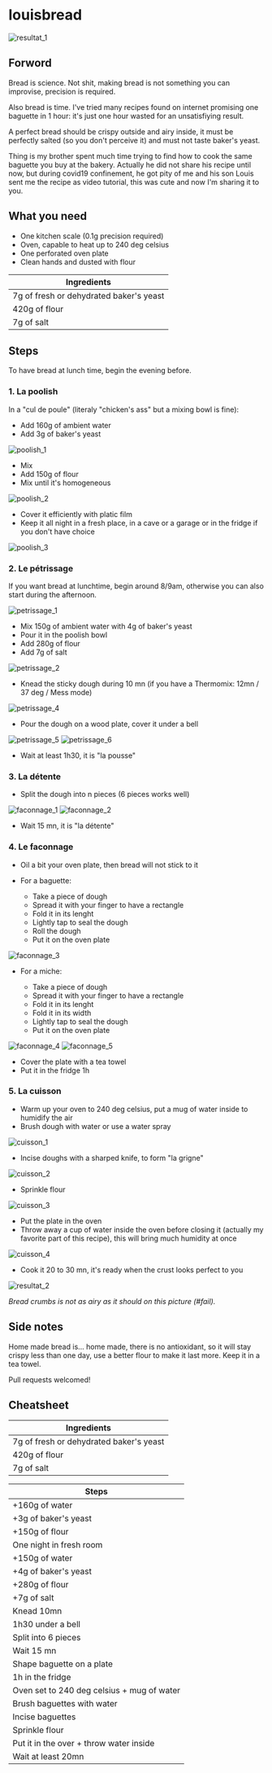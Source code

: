 # louisbread

![resultat_1][resultat_1]

## Forword

Bread is science. Not shit, making bread is not something you can improvise, precision is required.

Also bread is time. I've tried many recipes found on internet promising one baguette in 1 hour: it's just one hour wasted for an unsatisfiying result.

A perfect bread should be crispy outside and airy inside, it must be perfectly salted (so you don't perceive it) and must not taste baker's yeast.

Thing is my brother spent much time trying to find how to cook the same baguette you buy at the bakery. Actually he did not share his recipe until now, but during covid19 confinement, he got pity of me and his son Louis sent me the recipe as video tutorial, this was cute and now I'm sharing it to you.

## What you need

* One kitchen scale (0.1g precision required)
* Oven, capable to heat up to 240 deg celsius
* One perforated oven plate
* Clean hands and dusted with flour

| Ingredients |
| --- |
| 7g of fresh or dehydrated baker's yeast |
| 420g of flour |
| 7g of salt |

## Steps

To have bread at lunch time, begin the evening before.

### 1. La poolish

In a "cul de poule" (literaly "chicken's ass" but a mixing bowl is fine):

* Add 160g of ambient water
* Add 3g of baker's yeast

![poolish_1][poolish_1]

* Mix
* Add 150g of flour
* Mix until it's homogeneous

![poolish_2][poolish_2]

* Cover it efficiently with platic film
* Keep it all night in a fresh place, in a cave or a garage or in the fridge if you don't have choice

![poolish_3][poolish_3]

### 2. Le pétrissage

If you want bread at lunchtime, begin around 8/9am, otherwise you can also start during the afternoon.

![petrissage_1][petrissage_1]

* Mix 150g of ambient water with 4g of baker's yeast
* Pour it in the poolish bowl
* Add 280g of flour
* Add 7g of salt

![petrissage_2][petrissage_2]

* Knead the sticky dough during 10 mn (if you have a Thermomix: 12mn / 37 deg / Mess mode)

![petrissage_4][petrissage_3]

* Pour the dough on a wood plate, cover it under a bell

![petrissage_5][petrissage_4]
![petrissage_6][petrissage_5]

* Wait at least 1h30, it is "la pousse"

### 3. La détente

* Split the dough into n pieces (6 pieces works well)

![faconnage_1][faconnage_1]
![faconnage_2][faconnage_2]

* Wait 15 mn, it is "la détente"

### 4. Le faconnage

* Oil a bit your oven plate, then bread will not stick to it

* For a baguette:

    * Take a piece of dough
    * Spread it with your finger to have a rectangle
    * Fold it in its lenght
    * Lightly tap to seal the dough
    * Roll the dough
    * Put it on the oven plate

![faconnage_3][faconnage_3]

* For a miche:

    * Take a piece of dough
    * Spread it with your finger to have a rectangle
    * Fold it in its lenght
    * Fold it in its width
    * Lightly tap to seal the dough
    * Put it on the oven plate

![faconnage_4][faconnage_4]
![faconnage_5][faconnage_5]

* Cover the plate with a tea towel
* Put it in the fridge 1h

### 5. La cuisson

* Warm up your oven to 240 deg celsius, put a mug of water inside to humidify the air
* Brush dough with water or use a water spray

![cuisson_1][cuisson_1]

* Incise doughs with a sharped knife, to form "la grigne"

![cuisson_2][cuisson_2]

* Sprinkle flour

![cuisson_3][cuisson_3]

* Put the plate in the oven
* Throw away a cup of water inside the oven before closing it (actually my favorite part of this recipe), this will bring much humidity at once

![cuisson_4][cuisson_4]

* Cook it 20 to 30 mn, it's ready when the crust looks perfect to you

![resultat_2][resultat_2]

_Bread crumbs is not as airy as it should on this picture (#fail)._

## Side notes

Home made bread is... home made, there is no antioxidant, so it will stay crispy less than one day, use a better flour to make it last more. Keep it in a tea towel.

Pull requests welcomed!

## Cheatsheet

| Ingredients |
| --- |
| 7g of fresh or dehydrated baker's yeast |
| 420g of flour |
| 7g of salt |

| Steps |
| --- |
| +160g of water |
| +3g of baker's yeast |
| +150g of flour |
| One night in fresh room |
| +150g of water |
| +4g of baker's yeast |
| +280g of flour |
| +7g of salt |
| Knead 10mn |
| 1h30 under a bell |
| Split into 6 pieces |
| Wait 15 mn |
| Shape baguette on a plate |
| 1h in the fridge |
| Oven set to 240 deg celsius + mug of water |
| Brush baguettes with water |
| Incise baguettes |
| Sprinkle flour |
| Put it in the over + throw water inside |
| Wait at least 20mn |

[poolish_1]: images/A_1_min.jpg
[poolish_2]: images/A_2.gif
[poolish_3]: images/A_3_min.jpg
[petrissage_1]: images/B_1_min.jpg
[petrissage_2]: images/B_2.gif
[petrissage_3]: images/B_3.gif
[petrissage_4]: images/B_4_min.jpg
[petrissage_5]: images/B_5_min.jpg
[faconnage_1]: images/C_1_min.png
[faconnage_2]: images/C_2_min.png
[faconnage_3]: images/C_3.gif
[faconnage_4]: images/C_4.gif
[faconnage_5]: images/C_5_min.jpg
[cuisson_1]: images/D_1.gif
[cuisson_2]: images/D_2.gif
[cuisson_3]: images/D_3.gif
[cuisson_4]: images/D_4.gif
[resultat_1]: images/E_1_min.jpg
[resultat_2]: images/E_2_min.jpg
